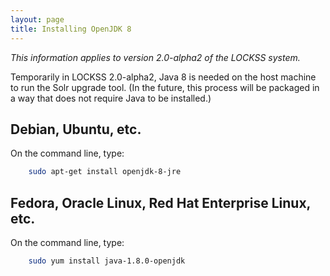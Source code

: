 ```yaml
---
layout: page
title: Installing OpenJDK 8
---
```


*This information applies to version 2.0-alpha2 of the LOCKSS system.*

Temporarily in LOCKSS 2.0-alpha2, Java 8 is needed on the host machine to run the Solr upgrade tool. (In the future, this process will be packaged in a way that does not require Java to be installed.)

## Debian, Ubuntu, etc.

On the command line, type:

```bash
    sudo apt-get install openjdk-8-jre
````

## Fedora, Oracle Linux, Red Hat Enterprise Linux, etc.

On the command line, type:

```bash
    sudo yum install java-1.8.0-openjdk
```
